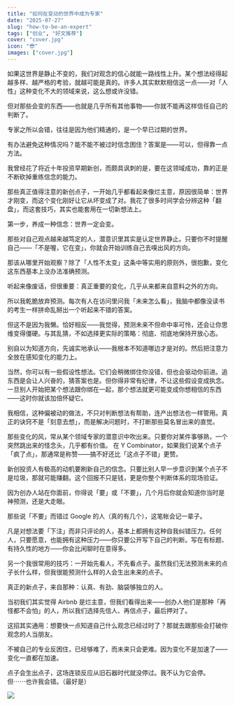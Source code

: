 ```yaml
---
title: "如何在变动的世界中成为专家"
date: "2025-07-27"
slug: "how-to-be-an-expert"
tags: ["创业", "好文推荐"]
cover: "cover.jpg"
icon: "😎"
images: ["cover.jpg"]
---
```

如果这世界是静止不变的，我们对观念的信心就能一路线性上升。某个想法经得起越多样、越严格的考验，就越可能是真的。许多人其实默默相信这一点——对「人性」这种变化不大的领域来说，这么想或许没错。



但对那些会变的东西——也就是几乎所有其他事物——你就不能再这样信任自己的判断了。



专家之所以会错，往往是因为他们精通的，是一个早已过期的世界。



有办法避免这种情况吗？能不能不被过时信念困住？答案是——可以，但得靠一点方法。



我曾经花了将近十年投资早期新创，而颇具讽刺的是，要在这领域成功，靠的正是不断砍掉重练信念的能力。



那些真正值得注意的新创点子，一开始几乎都看起来像烂主意，原因很简单：世界才刚变，而这个变化刚好让它从坏变成了对。我花了很多时间学会分辨这种「翻盘」，而这套技巧，其实也能套用在一切新想法上。



第一步，养成一种信念：世界一定会变。



那些对自己观点越来越笃定的人，潜意识里其实是认定世界静止。只要你不时提醒自己——「不是喔，它在变」，你就会开始训练自己去嗅出风的方向。



那该从哪里开始观察？除了「人性不太变」这条中等实用的原则外，很抱歉，变化这东西基本上没办法准确预测。



听起来像废话，但很重要：真正重要的变化，几乎从来都来自意料之外的方向。



所以我乾脆放弃预测。每次有人在访问里问我「未来怎么看」，我脑中都像没读书的考生一样拼命乱掰出一个听起来不错的答案。



但这不是因为我懒。恰好相反——我觉得，预测未来不但命中率可怜，还会让你思维变得僵硬。与其乱猜，不如选择更实际的策略：彻底、彻底地保持开放心态。



别自以为知道方向，先诚实地承认——我根本不知道哪边才是对的。然后把注意力全放在感知变化的能力上。



当然，你可以有一些假设性想法。它们会稍微绑住你没错，但也会驱动你前进。追东西是会让人兴奋的，猜答案也是。但你得非常有纪律，不让这些假设变成执念。
一旦别人开始把某个想法跟你绑在一起，那个想法就更可能变成你想相信的东西——这时你就该加倍怀疑它。



我相信，这种偏被动的做法，不只对判断想法有帮助，连产出想法也一样管用。真正的诀窍不是「刻意去想」，而是解决问题时，不打断那些莫名冒出来的直觉。



那些变化的风，常从某个领域专家的潜意识中吹出来。只要你对某件事够熟，一个突然跳出来的怪念头，几乎都有价值。
在 Y Combinator，如果我们说某个点子「疯了点」，那通常是称赞——搞不好还比「这点子不错」更赞。



新创投资人有极高的动机要刷新自己的信念。只要比别人早一步意识到某个点子不是垃圾，那就可能赚翻。这个回报不只是钱，更是你整个判断体系的现场验证。



因为创办人站在你面前，你得说「要」或「不要」，几个月后你就会知道你当时是神预测，还是大走眼。



那些说「不要」而错过 Google 的人（真的有几个），这笔帐会记一辈子。



凡是对想法要「下注」而非只评论的人，基本上都拥有这种自我纠错压力。任何人，只要愿意，也能拥有这种压力——你只要公开写下自己的判断。写在有标题、有持久性的地方——你会比闲聊时在意得多。



另一个我很常用的技巧：一开始先看人，不先看点子。虽然我们无法预测未来的点子长什么样，但我很能预测什么样的人会生出未来的点子。



真正的新点子，来自那种：认真、有劲、脑袋够独立的人。



当初我们其实觉得 Airbnb 是烂主意，但我们看得出来——创办人他们是那种「再怪都不会怕」的人，所以我们选择先信人、再信点子，最后押对了。



这招其实通用：想要快一点知道自己什么观念已经过时了？那就去跟那些会打破你观念的人当朋友。



不被自己的专业反困住，已经够难了，而未来只会更难。因为变化不是加速了——变化一直都在加速。



点子会生出点子，这场连锁反应从旧石器时代就没停过。我不认为它会停。
但⋯⋯也许我会错。（最好是）




![](https://prod-files-secure.s3.us-west-2.amazonaws.com/112d0858-5090-4d34-a606-b75eb8d65fd2/46476355-9cf3-4e99-9b7a-3531bc426380/1000202064.png?X-Amz-Algorithm=AWS4-HMAC-SHA256&X-Amz-Content-Sha256=UNSIGNED-PAYLOAD&X-Amz-Credential=ASIAZI2LB4666CJAKZZS%2F20250830%2Fus-west-2%2Fs3%2Faws4_request&X-Amz-Date=20250830T232808Z&X-Amz-Expires=3600&X-Amz-Security-Token=IQoJb3JpZ2luX2VjEIf%2F%2F%2F%2F%2F%2F%2F%2F%2F%2FwEaCXVzLXdlc3QtMiJHMEUCIQD6GdEdKCvubA4uoPElxQN%2BFKSkfVR2yfbvqwnOj8eyTgIgZogTlJIUBwsbnTWsv5wJQ%2B6mVdCQcIuAQ7uIiKawIIoqiAQI4P%2F%2F%2F%2F%2F%2F%2F%2F%2F%2FARAAGgw2Mzc0MjMxODM4MDUiDNsJ9NUsz0%2Bc4h23VircA%2Bf1sTeJSJQT8%2FjJjF6L3pH8P%2F8h6g5ReckFdfK34zevRQPpO6fVKRqCL%2BgoYFwxwaN2vBm0dhMsWax%2BhVbNZ5UIP5uXxDGT7Kaz0m2M1dDCqL3qoQynZk551r8XWTvTxeRX2qBGBUeJVHxnWeHclTh4xs71%2B%2Bhioa9Km0SfIDkdeJo9gI%2BSYSaQJuhrC2jZtDyO2zg3J5wrRP3p39xdiAMXwv22NUQJxz8jAcKnkh%2FxkVRSbkpQx9i5FmkrQClJMHAJfq0wmYZY2gqzFRA5RwPWlD38cZJDWqVj9LmGLxTv1mec3boD%2F%2F2cLD28YaLS5O131Ln7wj2YUjSE6clndnza%2FGILHjMoMnc9Xugm6Usi%2Fiu%2FPu0xQOwJ3R2DFMnhu%2BvJF4XV0DJVSpJs1huZKCpJPgRQD0hZGOTap3AfXKiYlqLpTj7HBqmRFmzGNIBSCUIrtgvy%2Fp%2BFJ8NvIY1jNIg%2FuCRH0JMjqJ7si%2BTn24Y9otli6U1JoM%2B1XjhQZx0841RwbvceGEACF2AH6Y17ZcQ1BMwTwX32O1e3mxulG4RX9vtzHNlKyobDKxSwjNcoxM2dWme7DDE3Zcc%2FH7pXflr6eYDDFb1h0huxurURMXtk6cdWfz1f1hhUC5heMKyEzsUGOqUBSs3klWdDMa42aD3eub7m%2FgYkrhFaijQsnxYT6vjlo1EJ9KSccZ1hemaz6EMtG%2BtNSto3tm9RcKsMetJMuzp%2FPmZ4yc%2BKrd6m4k8QdqIeoiam%2FgPS%2Bk%2F6HEzWhOxVTr2oqeeAgIXMK%2FiBodAXvxELewX5fUjw64qu5wIdrLJ1IMsom3LQHuo72XOV5LrMFz37NhVgqghTJ6lANCA1qDOlHFvUaYcx&X-Amz-Signature=a776b122685dace55fa474b8ca9176c475f497546c7b06f0277d46fce3ca3186&X-Amz-SignedHeaders=host&x-amz-checksum-mode=ENABLED&x-id=GetObject)

